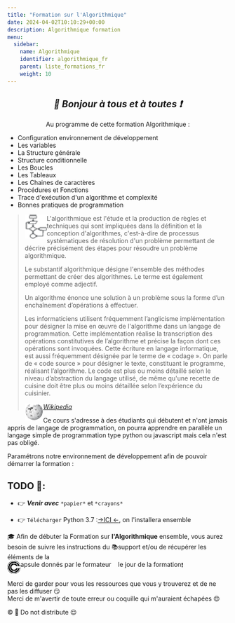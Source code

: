 ```yaml
---
title: "Formation sur l'Algorithmique"
date: 2024-04-02T10:10:29+00:00
description: Algorithmique formation 
menu:
  sidebar:
    name: Algorithmique
    identifier: algorithmique_fr
    parent: liste_formations_fr
    weight: 10
---
```

*<center>:loudspeaker: Bonjour à tous et à toutes :heavy_exclamation_mark:</center>*
---

<div class="d-sm-block alert alert-info " > <center>
<i class="fas fa-info-circle " style="color: blue;"></i> Au programme de cette formation Algorithmique : </center>
<span class="text-left">

  - Configuration environnement de développement
  - Les variables
  - La Structure générale 
  - Structure conditionnelle 
  - Les Boucles
  - Les Tableaux
  - Les Chaines de caractères
  - Procédures et Fonctions
  - Trace d'exécution d'un algorithme et complexité
  - Bonnes pratiques de programmation

</div>

> <img style="float:left; vertical-align: middle;margin-right:0px!important;width:50px" src="algo_30.png" alt="">
>L'algorithmique est l'étude et la production de règles et techniques qui sont impliquées dans la définition et la conception d'algorithmes, c'est-à-dire de processus systématiques de résolution d'un problème permettant de décrire précisément des étapes pour résoudre un problème algorithmique.
>
>Le substantif algorithmique désigne l'ensemble des méthodes permettant de créer des algorithmes. Le terme est également employé comme adjectif.
>
>Un algorithme énonce une solution à un problème sous la forme d’un enchaînement d’opérations à effectuer.
>
>Les informaticiens utilisent fréquemment l’anglicisme implémentation pour désigner la mise en œuvre de l'algorithme dans un langage de programmation. Cette implémentation réalise la transcription des opérations constitutives de l’algorithme et précise la façon dont ces opérations sont invoquées. Cette écriture en langage informatique, est aussi fréquemment désignée par le terme de « codage ».
>On parle de « code source » pour désigner le texte, constituant le programme, réalisant l’algorithme. Le code est plus ou moins détaillé selon le niveau d’abstraction du langage utilisé, de même qu'une recette de cuisine doit être plus ou moins détaillée selon l’expérience du cuisinier.
>
> <cite>[ <img style="float:left; margin: 1px; " height="40px" src="/files/images/wikipedia.png"> Wikipedia <i class="fas fa-external-link-alt"></i>](https://fr.wikipedia.org/wiki/Algorithmique "Définition à lire pour bien comprendre")</cite>

Ce cours s'adresse à des étudiants qui débutent et n'ont jamais appris de langage de programmation, on pourra apprendre en parallèle un langage simple de programmation type python ou javascript mais cela n'est pas obligé.

Paramétrons notre environnement de développement afin de pouvoir démarrer la formation : 
## TODO  :roller_coaster:: 
- :point_right: ***Venir avec*** `*papier*` et `*crayons*` 

- :point_right: `Télécharger` Python 3.7 :[->ICI <i class="fas fa-external-link-alt"></i><-](https://www.python.org/downloads/release/python-370/), on l'installera ensemble
 

<div class="d-sm-block  alert alert-success  text-left" role="alert">

:mortar_board: Afin de débuter la Formation sur **l'Algorithmique** ensemble, vous aurez besoin de suivre les instructions du :books:support et/ou de récupérer les éléments de la <span style='display:FLEX;margin:0'> <img style="vertical-align: bottom;" src="/images/icones/w30/capsule_30.png" alt="C">apsule donnés par le formateur &nbsp; <i class="fas fa-chalkboard-teacher"></i> &nbsp; le jour de la formation :exclamation:

</div>

Merci de garder pour vous les ressources que vous y trouverez et de ne pas les diffuser :smirk:  
Merci de m'avertir de toute erreur ou coquille qui m'auraient échapées :heart_eyes:

:copyright: :no_entry_sign: Do not distribute    :relieved: